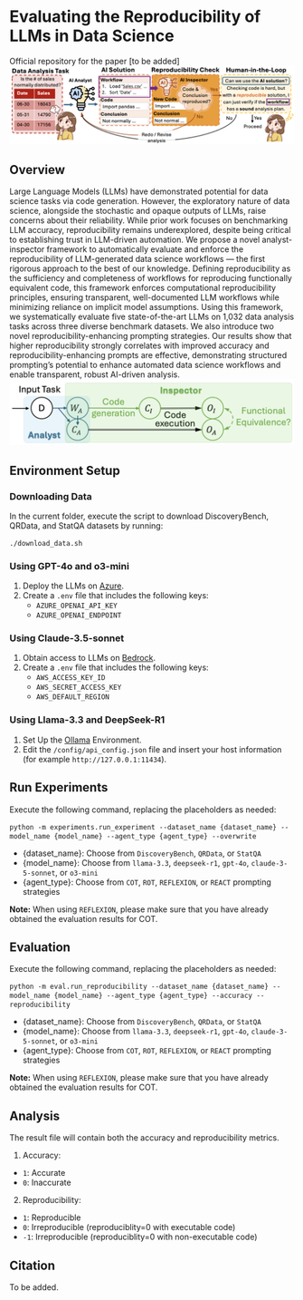 # Evaluating the Reproducibility of LLMs in Data Science
Official repository for the paper [to be added]
![Alt text](Figures/human_in_loop_overview.png)

## Overview
Large Language Models (LLMs) have demonstrated 
potential for data science tasks via code generation. However, the exploratory nature of data science, alongside the stochastic and opaque outputs of LLMs, raise concerns about their reliability. While prior work focuses on benchmarking LLM accuracy, reproducibility remains underexplored, despite being critical to establishing trust in LLM-driven automation. We propose a novel analyst-inspector framework to automatically evaluate and enforce the reproducibility of LLM-generated data science workflows — the first rigorous approach to the best of our knowledge. Defining reproducibility as the sufficiency and completeness of workflows for reproducing functionally equivalent code, this framework enforces computational reproducibility principles, ensuring transparent, well-documented LLM workflows while minimizing reliance on implicit model assumptions. Using this framework, we systematically evaluate five state-of-the-art LLMs on 1,032 data analysis tasks across three diverse benchmark datasets. We also introduce two novel reproducibility-enhancing prompting strategies. Our results show that higher reproducibility strongly correlates with improved accuracy and reproducibility-enhancing prompts are effective, demonstrating structured prompting’s potential to enhance automated data science workflows and enable transparent, robust AI-driven analysis.
![Alt text](Figures/framework_overview.png)

## Environment Setup
### Downloading Data
In the current folder, execute the script to download DiscoveryBench, QRData, and StatQA datasets by running:
   ```
   ./download_data.sh
   ```

### Using GPT-4o and o3-mini
1. Deploy the LLMs on [Azure](https://azure.microsoft.com/en-us/).
2. Create a `.env` file that includes the following keys:
   - `AZURE_OPENAI_API_KEY`
   - `AZURE_OPENAI_ENDPOINT`

### Using Claude-3.5-sonnet
1. Obtain access to LLMs on [Bedrock](https://aws.amazon.com/bedrock/).
2. Create a `.env` file that includes the following keys:
   - `AWS_ACCESS_KEY_ID`
   - `AWS_SECRET_ACCESS_KEY`
   - `AWS_DEFAULT_REGION`

### Using Llama-3.3 and DeepSeek-R1
1. Set Up the [Ollama](https://ollama.com/) Environment.
2. Edit the `/config/api_config.json` file and insert your host information (for example `http://127.0.0.1:11434`).

## Run Experiments
Execute the following command, replacing the placeholders as needed:
```
python -m experiments.run_experiment --dataset_name {dataset_name} --model_name {model_name} --agent_type {agent_type} --overwrite
```
- {dataset_name}: Choose from `DiscoveryBench`, `QRData`, or `StatQA`
- {model_name}: Choose from `llama-3.3`, `deepseek-r1`, `gpt-4o`, `claude-3-5-sonnet`, or `o3-mini`
- {agent_type}: Choose from `COT`, `ROT`, `REFLEXION`, or `REACT` prompting strategies

**Note:** When using `REFLEXION`, please make sure that you have already obtained the evaluation results for COT.

## Evaluation
Execute the following command, replacing the placeholders as needed:
```
python -m eval.run_reproducibility --dataset_name {dataset_name} --model_name {model_name} --agent_type {agent_type} --accuracy --reproducibility
```
- {dataset_name}: Choose from `DiscoveryBench`, `QRData`, or `StatQA`
- {model_name}: Choose from `llama-3.3`, `deepseek-r1`, `gpt-4o`, `claude-3-5-sonnet`, or `o3-mini`
- {agent_type}: Choose from `COT`, `ROT`, `REFLEXION`, or `REACT` prompting strategies

**Note:** When using `REFLEXION`, please make sure that you have already obtained the evaluation results for COT.

## Analysis
The result file will contain both the accuracy and reproducibility metrics.
1. Accuracy: 
  - `1`: Accurate  
  - `0`: Inaccurate
2. Reproducibility:
  - `1`: Reproducible  
  - `0`: Irreproducible (reproduciblity=0 with executable code)  
  - `-1`: Irreproducible (reproduciblity=0 with non-executable code)

## Citation
To be added.

